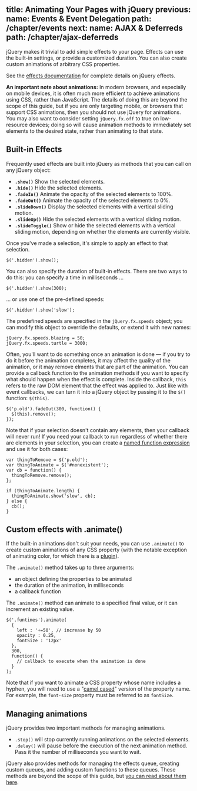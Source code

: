 title: Animating Your Pages with jQuery
previous:
  name: Events & Event Delegation
  path: /chapter/events
next:
  name: AJAX & Deferreds
  path: /chapter/ajax-deferreds
---

jQuery makes it trivial to add simple effects to your page. Effects can use the built-in settings, or provide a customized duration. You can also create custom animations of arbitrary CSS properties.

See the [effects documentation](http://api.jquery.com/category/effects/) for
complete details on jQuery effects.

**An important note about animations:** In modern browsers, and especially on
mobile devices, it is often much more efficient to achieve animations using
CSS, rather than JavaScript. The details of doing this are beyond the scope of
this guide, but if you are only targeting mobile, or browsers that support CSS
animations, then you should not use jQuery for animations. You may also want to
consider setting `jQuery.fx.off` to true on low-resource devices; doing so will
cause animation methods to immediately set elements to the desired state,
rather than animating to that state.

## Built-in Effects

Frequently used effects are built into jQuery as methods that you can call on
any jQuery object:

- **`.show()`** Show the selected elements.
- **`.hide()`** Hide the selected elements.
- **`.fadeIn()`** Animate the opacity of the selected elements to 100%.
- **`.fadeOut()`** Animate the opacity of the selected elements to 0%.
- **`.slideDown()`** Display the selected elements with a vertical sliding motion.
- **`.slideUp()`** Hide the selected elements with a vertical sliding motion.
- **`.slideToggle()`** Show or hide the selected elements with a vertical sliding motion, depending on whether the elements are currently visible.

Once you've made a selection, it's simple to apply an effect to that selection.

    $('.hidden').show();

You can also specify the duration of built-in effects. There are two ways to do
this: you can specify a time in milliseconds ...

    $('.hidden').show(300);

... or use one of the pre-defined speeds:

    $('.hidden').show('slow');

The predefined speeds are specified in the `jQuery.fx.speeds` object; you can
modify this object to override the defaults, or extend it with new names:

    jQuery.fx.speeds.blazing = 50;
    jQuery.fx.speeds.turtle = 3000;

Often, you'll want to do something once an animation is done — if you try to do
it before the animation completes, it may affect the quality of the animation,
or it may remove elments that are part of the animation. You can provide a
callback function to the animation methods if you want to specify what should
happen when the effect is complete. Inside the callback, `this` refers to the
raw DOM element that the effect was applied to. Just like with event callbacks,
we can turn it into a jQuery object by passing it to the `$()` function: `$(this)`.

    $('p.old').fadeOut(300, function() {
      $(this).remove();
    });

Note that if your selection doesn't contain any elements, then your callback
will never run! If you need your callback to run regardless of whether there
are elements in your selection, you can create a [named function
expression](http://kangax.github.com/nfe/) and use it for both cases:

    var thingToRemove = $('p.old');
    var thingToAnimate = $('#nonexistent');
    var cb = function() {
      thingToRemove.remove();
    };

    if (thingToAnimate.length) {
      thingToAnimate.show('slow', cb);
    } else {
      cb();
    }

## Custom effects with .animate()

If the built-in animations don't suit your needs, you can use `.animate()` to
create custom animations of any CSS property (with the notable exception of
animating color, for which there is a [plugin](https://github.com/jquery/jquery-color/)).

The `.animate()` method takes up to three arguments:

- an object defining the properties to be animated
- the duration of the animation, in milliseconds
- a callback function

The `.animate()` method can animate to a specified final value, or it can
increment an existing value.

    $('.funtimes').animate(
      {
        left : '+=50', // increase by 50
        opacity : 0.25,
        fontSize : '12px'
      },
      300,
      function() {
        // callback to execute when the animation is done
      }
    );

Note that if you want to animate a CSS property whose name includes a hyphen,
you will need to use a "[camel cased](http://en.wikipedia.org/wiki/CamelCase)"
version of the property name. For example, the `font-size` property must be
referred to as `fontSize`.

## Managing animations

jQuery provides two important methods for managing animations.

- `.stop()` will stop currently running animations on the selected elements.
- `.delay()` will pause before the execution of the next animation method. Pass
  it the number of milliseconds you want to wait.

jQuery also provides methods for managing the effects queue, creating custom
queues, and adding custom functions to these queues. These methods are beyond
the scope of this guide, but [you can read about them
here](http://api.jquery.com/category/effects/).

